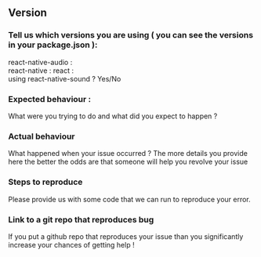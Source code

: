 ## Version

### Tell us which versions you are using ( you can see the versions in your package.json ):

react-native-audio :  
react-native :
react :  
using react-native-sound ? Yes/No

### Expected behaviour :

What were you trying to do and what did you expect to happen ?

### Actual behaviour

What happened when your issue occurred ? The more details you provide here the better the odds are that someone will help you revolve your issue

### Steps to reproduce

Please provide us with some code that we can run to reproduce your error. 

### Link to a git repo that reproduces bug 

If you put a github repo that reproduces your issue than you significantly increase your chances of getting help !

